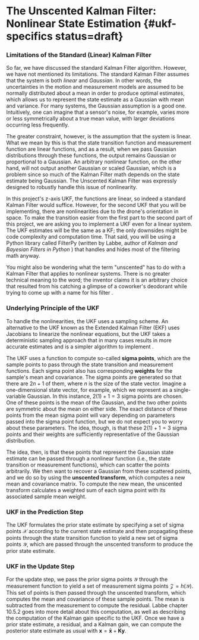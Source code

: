 # The Unscented Kalman Filter: Nonlinear State Estimation {#ukf-specifics status=draft}

### Limitations of the Standard (Linear) Kalman Filter

So far, we have discussed the standard Kalman Filter algorithm. However, we have not mentioned its limitations. The standard Kalman Filter assumes that the system is both *linear* and *Gaussian*. In other words, the uncertainties in the motion and measurement models are assumed to be normally distributed about a mean in order to produce optimal estimates, which allows us to represent the state estimate as a Gaussian with mean and variance. For many systems, the Gaussian assumption is a good one. Intuitively, one can imagine that a sensor's noise, for example, varies more or less symmetrically about a true mean value, with larger deviations occurring less frequently.

The greater constraint, however, is the assumption that the system is linear. What we mean by this is that the state transition function and measurement function are linear functions, and as a result, when we pass Gaussian distributions through these functions, the output remains Gaussian or proportional to a Gaussian. An arbitrary nonlinear function, on the other hand, will not output another Gaussian or scaled Gaussian, which is a problem since so much of the Kalman Filter math depends on the state estimate being Gaussian. The Unscented Kalman Filter was expressly designed to robustly handle this issue of nonlinearity.

In this project's z-axis UKF, the functions are linear, so indeed a standard Kalman Filter would suffice. However, for the second UKF that you will be implementing, there are nonlinearities due to the drone's orientation in space. To make the transition easier from the first part to the second part of this project, we are asking you to implement a UKF even for a linear system. The UKF estimates will be the same as a KF; the only downsides might be code complexity and computation time. That said, you will be using a Python library called FilterPy (written by Labbe, author of *Kalman and Bayesian Filters in Python* [](#bib:labbe_kalman)) that handles and hides most of the filtering math anyway.

You might also be wondering what the term "unscented" has to do with a Kalman Filter that applies to nonlinear systems. There is no greater technical meaning to the word; the inventor claims it is an arbitrary choice that resulted from his catching a glimpse of a coworker's deodorant while trying to come up with a name for his filter [](#bib:uhlmann).

### Underlying Principle of the UKF

To handle the nonlinearities, the UKF uses a sampling scheme. An alternative to the UKF known as the Extended Kalman Filter (EKF) uses Jacobians to linearize the nonlinear equations, but the UKF takes a deterministic sampling approach that in many cases results in more accurate estimates and is a simpler algorithm to implement [](#bib:tellex).

The UKF uses a function to compute so-called **sigma points**, which are the sample points to pass through the state transition and measurement functions. Each sigma point also has corresponding **weights** for the sample's mean and covariance. The sigma points are generated so that there are $2n+1$ of them, where $n$ is the size of the state vector. Imagine a one-dimensional state vector, for example, which we represent as a single-variable Gaussian. In this instance, $2(1)+1=3$ sigma points are chosen. One of these points is the mean of the Gaussian, and the two other points are symmetric about the mean on either side. The exact distance of these points from the mean sigma point will vary depending on parameters passed into the sigma point function, but we do not expect you to worry about these parameters. The idea, though, is that these $2(1)+1=3$ sigma points and their weights are sufficiently representative of the Gaussian distribution.

The idea, then, is that these points that represent the Gaussian state estimate can be passed through a nonlinear function (i.e., the state transition or measurement functions), which can scatter the points arbitrarily. We then want to recover a Gaussian from these scattered points, and we do so by using the **unscented transform**, which computes a new mean and covariance matrix. To compute the new mean, the unscented transform calculates a weighted sum of each sigma point with its associated sample mean weight.

### UKF in the Prediction Step

The UKF formulates the prior state estimate by specifying a set of sigma points $\boldsymbol{\mathcal{X}}$ according to the current state estimate and then propagating these points through the state transition function to yield a new set of sigma points $\boldsymbol{\mathcal{Y}}$, which are passed through the unscented transform to produce the prior state estimate.

### UKF in the Update Step

For the update step, we pass the prior sigma points $\boldsymbol{\mathcal{Y}}$ through the measurement function to yield a set of measurement sigma points $\boldsymbol{\mathcal{Z}} = h(\boldsymbol{\mathcal{Y}})$. This set of points is then passed through the unscented transform, which computes the mean and covariance of these sample points. The mean is subtracted from the measurement to compute the residual. Labbe chapter 10.5.2 [](#bib:labbe_kalman) goes into more detail about this computation, as well as describing the computation of the Kalman gain specific to the UKF. Once we have a prior state estimate, a residual, and a Kalman gain, we can compute the posterior state estimate as usual with $\mathbf{x} = \mathbf{\bar x} + \mathbf{Ky}$.
